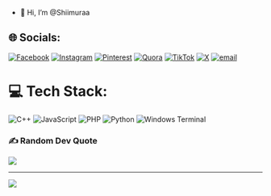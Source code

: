- 👋 Hi, I’m @Shiimuraa


###
## 🌐 Socials:
[![Facebook](https://img.shields.io/badge/Facebook-%231877F2.svg?logo=Facebook&logoColor=white)](https://facebook.com/Syft) [![Instagram](https://img.shields.io/badge/Instagram-%23E4405F.svg?logo=Instagram&logoColor=white)](https://instagram.com/matchamactha) [![Pinterest](https://img.shields.io/badge/Pinterest-%23E60023.svg?logo=Pinterest&logoColor=white)](https://pinterest.com/Syft) [![Quora](https://img.shields.io/badge/Quora-%23B92B27.svg?logo=Quora&logoColor=white)](https://quora.com/profile/Ahmdsyfta,) [![TikTok](https://img.shields.io/badge/TikTok-%23000000.svg?logo=TikTok&logoColor=white)](https://tiktok.com/@kurohigee) [![X](https://img.shields.io/badge/X-black.svg?logo=X&logoColor=white)](https://x.com/Aammatchaa) [![email](https://img.shields.io/badge/Email-D14836?logo=gmail&logoColor=white)](mailto:ahmadsyafaatalsanis33@gmail.com) 

# 💻 Tech Stack:
![C++](https://img.shields.io/badge/c++-%2300599C.svg?style=for-the-badge&logo=c%2B%2B&logoColor=white) ![JavaScript](https://img.shields.io/badge/javascript-%23323330.svg?style=for-the-badge&logo=javascript&logoColor=%23F7DF1E) ![PHP](https://img.shields.io/badge/php-%23777BB4.svg?style=for-the-badge&logo=php&logoColor=white) ![Python](https://img.shields.io/badge/python-3670A0?style=for-the-badge&logo=python&logoColor=ffdd54) ![Windows Terminal](https://img.shields.io/badge/Windows%20Terminal-%234D4D4D.svg?style=for-the-badge&logo=windows-terminal&logoColor=white)

### ✍️ Random Dev Quote
![](https://quotes-github-readme.vercel.app/api?type=horizontal&theme=radical)

---
[![](https://visitcount.itsvg.in/api?id=Shiimuraa&icon=0&color=0)](https://visitcount.itsvg.in)

<!-- Proudly created with GPRM ( https://gprm.itsvg.in ) -->
  

<!---
Shiimuraa/Shiimuraa is a ✨ special ✨ repository because its `README.md` (this file) appears on your GitHub profile.
You can click the Preview link to take a look at your changes.
--->
